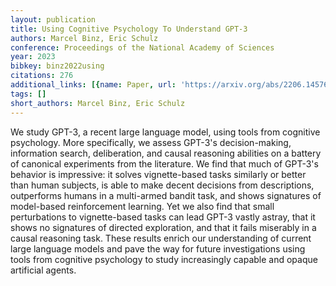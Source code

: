 ```yaml
---
layout: publication
title: Using Cognitive Psychology To Understand GPT-3
authors: Marcel Binz, Eric Schulz
conference: Proceedings of the National Academy of Sciences
year: 2023
bibkey: binz2022using
citations: 276
additional_links: [{name: Paper, url: 'https://arxiv.org/abs/2206.14576'}]
tags: []
short_authors: Marcel Binz, Eric Schulz
---
```

We study GPT-3, a recent large language model, using tools from cognitive
psychology. More specifically, we assess GPT-3's decision-making, information
search, deliberation, and causal reasoning abilities on a battery of canonical
experiments from the literature. We find that much of GPT-3's behavior is
impressive: it solves vignette-based tasks similarly or better than human
subjects, is able to make decent decisions from descriptions, outperforms
humans in a multi-armed bandit task, and shows signatures of model-based
reinforcement learning. Yet we also find that small perturbations to
vignette-based tasks can lead GPT-3 vastly astray, that it shows no signatures
of directed exploration, and that it fails miserably in a causal reasoning
task. These results enrich our understanding of current large language models
and pave the way for future investigations using tools from cognitive
psychology to study increasingly capable and opaque artificial agents.